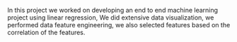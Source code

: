 In this project we worked on developing an end to end machine learning project using linear regression, 
We did extensive data visualization,
we performed data feature engineering, 
we also selected features based on the correlation of the features.
